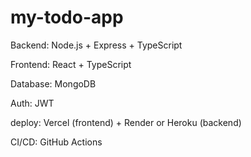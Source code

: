 # my-todo-app

Backend: Node.js + Express + TypeScript

Frontend: React + TypeScript

Database: MongoDB

Auth: JWT

deploy: Vercel (frontend) + Render or Heroku (backend)

CI/CD: GitHub Actions
